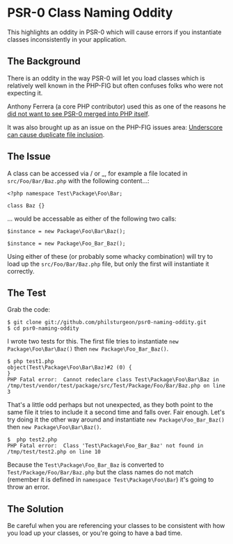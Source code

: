 # PSR-0 Class Naming Oddity

This highlights an oddity in PSR-0 which will cause errors if you instantiate classes inconsistently in your application.

## The Background

There is an oddity in the way PSR-0 will let you load classes which is relatively well 
known in the PHP-FIG but often confuses folks who were not expecting it.

Anthony Ferrera (a core PHP contributor) used this as one of the reasons he [did not want 
to see PSR-0 merged into PHP itself](http://blog.ircmaxell.com/2011/11/on-psr-0-being-included-in-phps-core.html).

It was also brought up as an issue on the PHP-FIG issues area: [Underscore can cause duplicate file inclusion](https://github.com/php-fig/fig-standards/issues/83). 

## The Issue

A class can be accessed via / or _, for example a file located in `src/Foo/Bar/Baz.php`
with the following content...:

    <?php namespace Test\Package\Foo\Bar;

	class Baz {}

... would be accessable as either of the following two calls:

	$instance = new Package\Foo\Bar\Baz();

	$instance = new Package\Foo_Bar_Baz();

Using either of these (or probably some whacky combination) will try to load up the `src/Foo/Bar/Baz.php` file, but only the first will instantiate it correctly.

## The Test

Grab the code:

	$ git clone git://github.com/philsturgeon/psr0-naming-oddity.git
	$ cd psr0-naming-oddity

I wrote two tests for this. The first file tries to instantiate 
`new Package\Foo\Bar\Baz()` then `new Package\Foo_Bar_Baz()`. 

	$ php test1.php
	object(Test\Package\Foo\Bar\Baz)#2 (0) {
	}
	PHP Fatal error:  Cannot redeclare class Test\Package\Foo\Bar\Baz in /tmp/test/vendor/test/package/src/Test/Package/Foo/Bar/Baz.php on line 3

That's a little odd perhaps but not unexpected, as they both point to the same file it tries 
to include it a second time and falls over. Fair enough. Let's try doing it the other way 
around and instantiate `new Package\Foo_Bar_Baz()` then `new Package\Foo\Bar\Baz()`.

	$  php test2.php
	PHP Fatal error:  Class 'Test\Package\Foo_Bar_Baz' not found in /tmp/test/test2.php on line 10

Because the `Test\Package\Foo_Bar_Baz` is converted to `Test/Package/Foo/Bar/Baz.php` but 
the class names do not match (remember it is defined in `namespace Test\Package\Foo\Bar`) 
it's going to throw an error.

## The Solution

Be careful when you are referencing your classes to be consistent with how you load up your classes, or you're going to have a bad time.